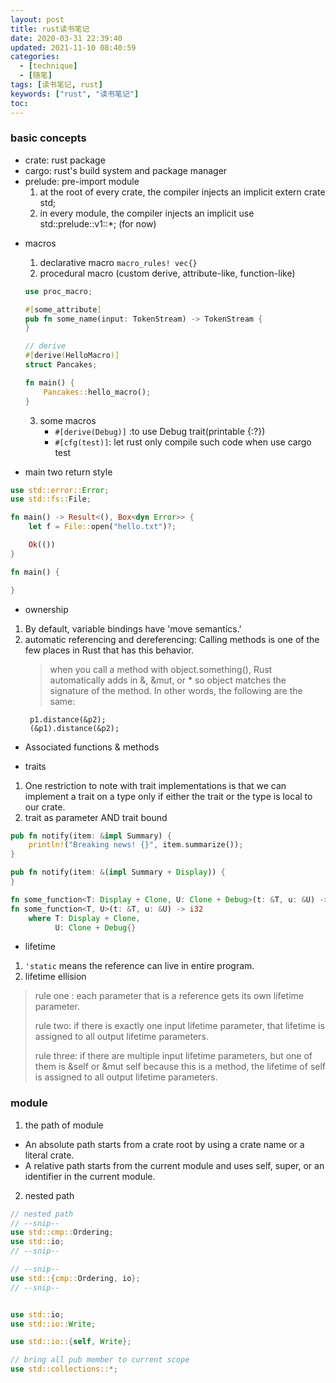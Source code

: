 ```yaml
---
layout: post
title: rust读书笔记
date: 2020-03-31 22:39:40
updated: 2021-11-10 08:40:59
categories:
  - [technique]
  - [随笔]
tags: [读书笔记, rust]
keywords: ["rust", "读书笔记"]
toc:
---
```


### basic concepts
- crate: rust package
- cargo: rust's build system and package manager
- prelude: pre-import module
  1. at the root of every crate, the compiler injects an implicit extern crate std;
  2. in every module, the compiler injects an implicit use std::prelude::v1::*; (for now)

<!-- more -->

- macros
  1. declarative macro
    `macro_rules! vec{}`
  2. procedural macro (custom derive, attribute-like, function-like)
    ```rust
    use proc_macro;

    #[some_attribute]
    pub fn some_name(input: TokenStream) -> TokenStream {
    }

    // derive
    #[derive(HelloMacro)]
    struct Pancakes;

    fn main() {
        Pancakes::hello_macro();
    }
    ```
  3. some macros
     - `#[derive(Debug)]` :to use Debug trait(printable {:?})
     - `#[cfg(test)]`: let rust only compile such code when use cargo test

- main two return style
```rust
use std::error::Error;
use std::fs::File;

fn main() -> Result<(), Box<dyn Error>> {
    let f = File::open("hello.txt")?;

    Ok(())
}

fn main() {

}
```

- ownership
1. By default, variable bindings have 'move semantics.'
2. automatic referencing and dereferencing: Calling methods is one of the few places in Rust that has this behavior.
   > when you call a method with object.something(), Rust automatically adds in &, &mut, or * so object matches the signature of the method. In other words, the following are the same:
   ```
    p1.distance(&p2);
    (&p1).distance(&p2);
   ```

- Associated functions & methods

- traits
1. One restriction to note with trait implementations is that we can implement a trait on a type only if either the trait or the type is local to our crate.
2. trait as parameter AND trait bound
```rust
pub fn notify(item: &impl Summary) {
    println!("Breaking news! {}", item.summarize());
}

pub fn notify(item: &(impl Summary + Display)) {
}

fn some_function<T: Display + Clone, U: Clone + Debug>(t: &T, u: &U) -> i32 {}
fn some_function<T, U>(t: &T, u: &U) -> i32
    where T: Display + Clone,
          U: Clone + Debug{}
```

- lifetime

1. `'static` means the reference can live in entire program.
2. lifetime ellision
>rule one : each parameter that is a reference gets its own lifetime parameter.
>
>rule two: if there is exactly one input lifetime parameter, that lifetime is assigned to all output lifetime parameters.
>
>rule three: if there are multiple input lifetime parameters, but one of them is &self or &mut self because this is a method, the lifetime of self is assigned to all output lifetime parameters.


### module
1. the path of module
- An absolute path starts from a crate root by using a crate name or a literal crate.
- A relative path starts from the current module and uses self, super, or an identifier in the current module.


2. nested path
```rust
// nested path
// --snip--
use std::cmp::Ordering;
use std::io;
// --snip--

// --snip--
use std::{cmp::Ordering, io};
// --snip--


use std::io;
use std::io::Write;

use std::io::{self, Write};

// bring all pub member to current scope
use std::collections::*;
```

